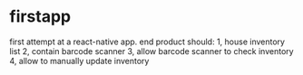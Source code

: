 # firstapp
first attempt at a react-native app. end product should:
1, house inventory list
2, contain barcode scanner
3, allow barcode scanner to check inventory
4, allow to manually update inventory
